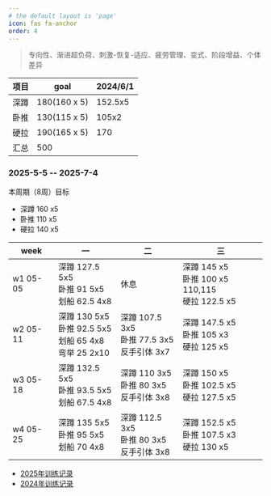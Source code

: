 ```yaml
---
# the default layout is 'page'
icon: fas fa-anchor
order: 4
---
```


> 专向性、渐进超负荷、刺激-恢复-适应、疲劳管理、变式、阶段增益、个体差异


|项目   |goal            |2024/6/1|   
|--     |--              |--      |
|深蹲   |180(160 x 5)    |152.5x5 |
|卧推   |130(115 x 5)    |105x2   |
|硬拉   |190(165 x 5)    |170     |
|汇总   |500             |        |




### 2025-5-5 -- 2025-7-4

本周期（8周）目标
- 深蹲 160 x5 
- 卧推 110 x5
- 硬拉 140 x5

| week |  一 |  二 |  三 | 
| --| -- | -- | -- | 
| w1 05-05| 深蹲 127.5 5x5<br />卧推 91 5x5<br />划船 62.5 4x8|休息|深蹲 145 x5<br />卧推 100 x5 110,115<br />硬拉 122.5 x5|
| w2 05-11| 深蹲 130 5x5<br />卧推 92.5 5x5<br />划船 65 4x8<br />弯举 25 2x10|深蹲 107.5 3x5<br />卧推 77.5 3x5<br />反手引体 3x7|深蹲 147.5 x5<br />卧推 105 x3<br />硬拉 125 x5|
| w3 05-18| 深蹲 132.5 5x5<br />卧推 93.5 5x5<br />划船 67.5 4x8|深蹲 110 3x5<br />卧推 80 3x5<br />反手引体 3x8|深蹲 150 x5<br />卧推 102.5 x5<br />硬拉 127.5 x5|
| w4 05-25| 深蹲 135 5x5<br />卧推 95 5x5<br />划船 70 4x8|深蹲 112.5 3x5<br />卧推 80 3x5<br />反手引体 3x8|深蹲 152.5 x5<br />卧推 107.5 x3<br />硬拉 130 x5|

 
- [2025年训练记录](/posts/train-record-2025)
- [2024年训练记录](/posts/train-record-2024)